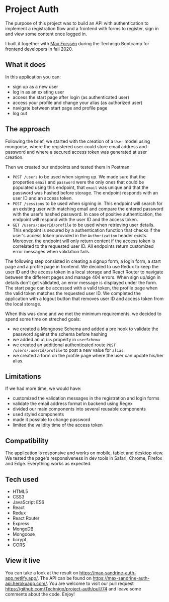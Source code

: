 # Project Auth

The purpose of this project was to build an API with authentication to implement a registration flow and a frontend with forms to register, sign in and view some content once logged in. 

I built it together with [Max Forssén](https://github.com/monkeybusiness101) during the Technigo Bootcamp for frontend developers in fall 2020.

## What it does

In this application you can:
- sign up as a new user
- log in as an existing user
- access the start page after login (as authenticated user)
- access your profile and change your alias (as authorized user)
- navigate between start page and profile page
- log out 

## The approach

Following the brief, we started with the creation of a `User` model using mongoose, where the registered user could store email address and password and where a secured access token was generated at user creation.

Then we created our endpoints and tested them in Postman:
- `POST /users` to be used when signing up. We made sure that the properties `email` and `password` were the only ones that could be populated using this endpoint, that `email` was unique and that the password was hashed before storage. The endpoint responds with an user ID and an access token.
- `POST /sessions` to be used when signing in. This endpoint will search for an existing user with matching email and compare the entered password with the user's hashed password. In case of positive authentication, the endpoint will respond with the user ID and the access token.
- `GET /users/:userId/profile` to be used when retrieving user details. This endpoint is secured by a authentication function that checks if the user's access token provided in the `Authorization` header exists. Moreover, the endpoint will only return content if the access token is correlated to the requested user ID.
All endpoints return customized error messages when validation fails.

The following step consisted in creating a signup form, a login form, a start page and a profile page in frontend. We decided to use Redux to keep the user ID and the access token in a local storage and React Router to navigate between the different pages and manage 404 errors.
When sign up/sign in details don't get validated, an error message is displayed under the form.
The start page can be accessed with a valid token, the profile page when the valid token matches the requested user ID. 
We completed the application with a logout button that removes user ID and access token from the local storage.

When this was done and we met the minimum requirements, we decided to spend some time on streched goals:
- we created a Mongoose Schema and added a pre hook to validate the password against the schema before hashing
- we added an `alias` property in `userSchema`
- we created an additional authenticated route `POST /users/:userId/profile` to post a new value for `alias`
- we created a form on the profile page where the user can update his/her alias. 

## Limitations

If we had more time, we would have:
- customized the validation messages in the registration and login forms
- validate the email address format in backend using Regex
- divided our main components into several reusable components
- used styled components
- made it possible to change password
- limited the validity time of the access token

## Compatibility

The application is responsive and works on mobile, tablet and desktop view. We tested the page's responsiveness in dev tools in Safari, Chrome, Firefox and Edge. Everything works as expected. 

## Tech used

- HTML5
- CSS3
- JavaScript ES6
- React
- Redux
- React Router
- Express
- MongoDB
- Mongoose
- bcrypt
- CORS

## View it live

You can take a look at the result on https://max-sandrine-auth-app.netlify.app/.
The API can be found on https://max-sandrine-auth-api.herokuapp.com/.
You are welcome to visit our pull request https://github.com/Technigo/project-auth/pull/74 and leave some comments about the code.
Enjoy!
